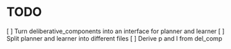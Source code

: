 # TODO

[ ] Turn deliberative_components into an interface for planner and learner
[ ] Split planner and learner into different files
[ ] Derive p and l from del_comp
